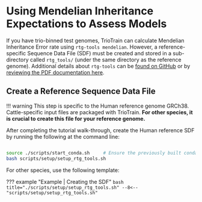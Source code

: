# Using Mendelian Inheritance Expectations to Assess Models

If you have trio-binned test genomes, TrioTrain can calculate Mendelian Inheritance Error rate using `rtg-tools mendelian`. However, a reference-specific Sequence Data File (SDF) must be created and stored in a sub-directory called `rtg_tools/` (under the same directory as the reference genome). Additional details about `rtg-tools` can be [found on GitHub](https://github.com/RealTimeGenomics/rtg-tools) or by [reviewing the PDF documentation here](https://cdn.rawgit.com/RealTimeGenomics/rtg-tools/master/installer/resources/tools/RTGOperationsManual.pdf).

## Create a Reference Sequence Data File

!!! warning
    This step is specific to the Human reference genome GRCh38. Cattle-specific input files are packaged with TrioTrain. **For other species, it is crucial to create this file for your reference genome.**

After completing the tutorial walk-through, create the Human reference SDF by running the following at the command line:

```bash

source ./scripts/start_conda.sh     # Ensure the previously built conda env is active
bash scripts/setup/setup_rtg_tools.sh
```

For other species, use the following template:

??? example "Example | Creating the SDF"
    ```bash title="./scripts/setup/setup_rtg_tools.sh"
    --8<-- "scripts/setup/setup_rtg_tools.sh"
    ```


